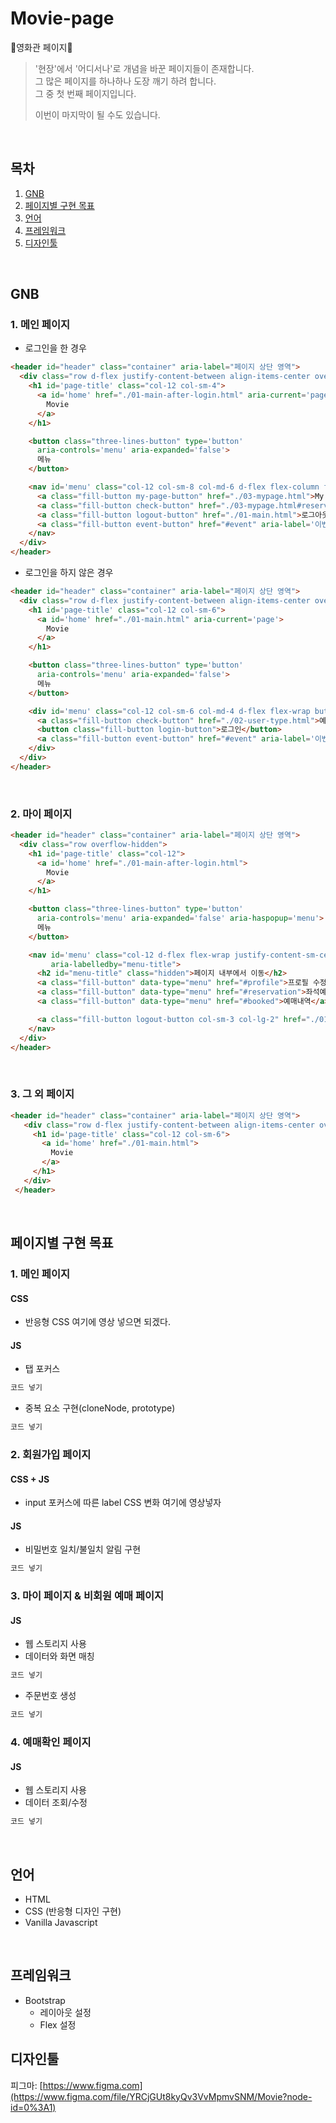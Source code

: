 # Movie-page
🎥영화관 페이지🎥

>'현장'에서 '어디서나'로 개념을 바꾼 페이지들이 존재합니다.<br>
>그 많은 페이지를 하나하나 도장 깨기 하려 합니다.<br>
>그 중 첫 번째 페이지입니다.<br>
>
>이번이 마지막이 될 수도 있습니다.
<br>

## 목차
1. [GNB](#gnb)
2. [페이지별 구현 목표](#페이지별-구현-목표)
3. [언어](#언어)
4. [프레임워크](#프레임워크)
5. [디자인툴](#디자인툴)
<br>

## GNB
### 1. 메인 페이지
- 로그인을 한 경우
```html
<header id="header" class="container" aria-label="페이지 상단 영역">
  <div class="row d-flex justify-content-between align-items-center overflow-hidden">
    <h1 id='page-title' class="col-12 col-sm-4">
      <a id='home' href="./01-main-after-login.html" aria-current='page'>
        Movie
      </a>
    </h1>

    <button class="three-lines-button" type='button'
      aria-controls='menu' aria-expanded='false'>
      메뉴
    </button>

    <nav id='menu' class="col-12 col-sm-8 col-md-6 d-flex flex-column flex-sm-row button-group">
      <a class="fill-button my-page-button" href="./03-mypage.html">My page</a>
      <a class="fill-button check-button" href="./03-mypage.html#reservation">예매/좌석확인</a>
      <a class="fill-button logout-button" href="./01-main.html">로그아웃</a>
      <a class="fill-button event-button" href="#event" aria-label='이벤트 영역으로 건너뛰기'>이벤트</a>
    </nav>
  </div>
</header>
```
- 로그인을 하지 않은 경우
```html
<header id="header" class="container" aria-label="페이지 상단 영역">
  <div class="row d-flex justify-content-between align-items-center overflow-hidden">
    <h1 id='page-title' class="col-12 col-sm-6">
      <a id='home' href="./01-main.html" aria-current='page'>
        Movie
      </a>
    </h1>

    <button class="three-lines-button" type='button'
      aria-controls='menu' aria-expanded='false'>
      메뉴
    </button>

    <div id='menu' class="col-12 col-sm-6 col-md-4 d-flex flex-wrap button-group">
      <a class="fill-button check-button" href="./02-user-type.html">예매/좌석확인</a>
      <button class="fill-button login-button">로그인</button>
      <a class="fill-button event-button" href="#event" aria-label='이벤트 영역으로 건너뛰기'>이벤트</a>
    </div>
  </div>
</header>
```
<br>

### 2. 마이 페이지
```html
<header id="header" class="container" aria-label="페이지 상단 영역">
  <div class="row overflow-hidden">
    <h1 id='page-title' class="col-12">
      <a id='home' href="./01-main-after-login.html">
        Movie
      </a>
    </h1>

    <button class="three-lines-button" type='button'
      aria-controls='menu' aria-expanded='false' aria-haspopup='menu'>
      메뉴
    </button>

    <nav id='menu' class="col-12 d-flex flex-wrap justify-content-sm-center button-group"
         aria-labelledby="menu-title">
      <h2 id="menu-title" class="hidden">페이지 내부에서 이동</h2>
      <a class="fill-button" data-type="menu" href="#profile">프로필 수정</a>
      <a class="fill-button" data-type="menu" href="#reservation">좌석예매</a>
      <a class="fill-button" data-type="menu" href="#booked">예매내역</a>

      <a class="fill-button logout-button col-sm-3 col-lg-2" href="./01-main.html">로그아웃</a>
    </nav>
  </div>
</header>
```
<br>

### 3. 그 외 페이지
```html
<header id="header" class="container" aria-label="페이지 상단 영역">
   <div class="row d-flex justify-content-between align-items-center overflow-hidden">
     <h1 id='page-title' class="col-12 col-sm-6">
       <a id='home' href="./01-main.html">
         Movie
       </a>
     </h1>
   </div>
 </header>
```
<br>

## 페이지별 구현 목표
### 1. 메인 페이지
#### CSS
- 반응형 CSS
여기에 영상 넣으면 되겠다.

#### JS
- 탭 포커스
```javascript
코드 넣기
```
- 중복 요소 구현(cloneNode, prototype)
```javascript
코드 넣기
```
### 2. 회원가입 페이지
#### CSS + JS
- input 포커스에 따른 label CSS 변화
여기에 영상넣자
#### JS
- 비밀번호 일치/불일치 알림 구현
```javascript
코드 넣기
```

### 3. 마이 페이지 & 비회원 예매 페이지
#### JS
- 웹 스토리지 사용
- 데이터와 화면 매칭
```javascript
코드 넣기
```
- 주문번호 생성
```javascript
코드 넣기
```

### 4. 예매확인 페이지
#### JS
- 웹 스토리지 사용
- 데이터 조회/수정
```javascript
코드 넣기
```
<br>

## 언어
- HTML
- CSS (반응형 디자인 구현)
- Vanilla Javascript
<br>

## 프레임워크
- Bootstrap   
  - 레이아웃 설정
  - Flex 설정

## 디자인툴
피그마: [https://www.figma.com](https://www.figma.com/file/YRCjGUt8kyQv3VvMpmvSNM/Movie?node-id=0%3A1)
